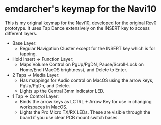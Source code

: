 # emdarcher's keymap for the Navi10

This is my original keymap for the Navi10, developed for the original Rev0 prototype. It uses Tap Dance extensively on the INSERT key to access different layers.

- Base Layer: 
  * Regular Navigation Cluster except for the INSERT key which is for tapping.
- Hold Insert -> Function Layer: 
  * Maps Volume Control on PgUp/PgDN, Pause/Scroll-Lock on Home/End (MacOS brightness), and Delete to Enter. 
- 2 Taps -> Media Layer: 
  * Has mappings for Audio control on MacOS using the arrow keys, PgUp/PgDn, and Delete.
  * Lights up the Central 3mm indicator LED.
- 1 Tap -> Control Layer: 
  * Binds the arrow keys as LCTRL + Arrow Key for use in changing workspaces in MacOS.
  * Lights the Pro Micro TX/RX LEDs. These are visible through the board if you use clear PCB mount switch bases.


